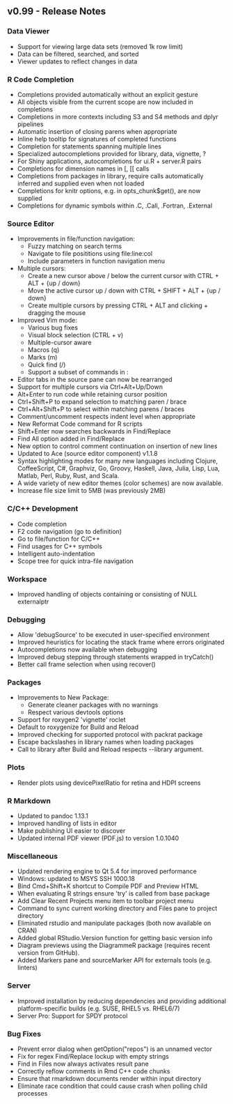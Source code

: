 
## v0.99 - Release Notes

### Data Viewer

- Support for viewing large data sets (removed 1k row limit)
- Data can be filtered, searched, and sorted
- Viewer updates to reflect changes in data

### R Code Completion

 - Completions provided automatically without an explicit gesture
 - All objects visible from the current scope are now included in completions
 - Completions in more contexts including S3 and S4 methods and dplyr pipelines
 - Automatic insertion of closing parens when appropriate
 - Inline help tooltip for signatures of completed functions
 - Completion for statements spanning multiple lines
 - Specialized autocompletions provided for library, data, vignette, ?
 - For Shiny applications, autocompletions for ui.R + server.R pairs
 - Completions for dimension names in [, [[ calls
 - Completions from packages in library, require calls automatically
   inferred and supplied even when not loaded
 - Completions for knitr options, e.g. in opts_chunk$get(), are now supplied
 - Completions for dynamic symbols within .C, .Call, .Fortran, .External

### Source Editor

* Improvements in file/function navigation:
    - Fuzzy matching on search terms
    - Navigate to file posititions using file:line:col
    - Include parameters in function navigation menu
* Multiple cursors:
   - Create a new cursor above / below the current cursor with CTRL + ALT + {up / down}
   - Move the active cursor up / down with CTRL + SHIFT + ALT + {up / down}
   - Create multiple cursors by pressing CTRL + ALT and clicking + dragging the mouse
* Improved Vim mode:
    - Various bug fixes
    - Visual block selection (CTRL + v)
    - Multiple-cursor aware
    - Macros (q)
    - Marks (m)
    - Quick find (/)
    - Support a subset of commands in :
* Editor tabs in the source pane can now be rearranged
* Support for multiple cursors via Ctrl+Alt+Up/Down
* Alt+Enter to run code while retaining cursor position
* Ctrl+Shift+P to expand selection to matching paren / brace
* Ctrl+Alt+Shift+P to select within matching parens / braces
* Comment/uncomment respects indent level when appropriate
* New Reformat Code command for R scripts
* Shift+Enter now searches backwards in Find/Replace
* Find All option added in Find/Replace
* New option to control comment continuation on insertion of new lines
* Updated to Ace (source editor component) v1.1.8
* Syntax highlighting modes for many new languages including Clojure, CoffeeScript, C#, Graphviz, Go, Groovy, Haskell, Java, Julia, Lisp, Lua, Matlab, Perl, Ruby, Rust, and Scala.
* A wide variety of new editor themes (color schemes) are now available.
* Increase file size limit to 5MB (was previously 2MB)

### C/C++ Development
    
 - Code completion
 - F2 code navigation (go to definition)
 - Go to file/function for C/C++
 - Find usages for C++ symbols
 - Intelligent auto-indentation
 - Scope tree for quick intra-file navigation

### Workspace

* Improved handling of objects containing or consisting of NULL externalptr

### Debugging

* Allow 'debugSource' to be executed in user-specified environment
* Improved heuristics for locating the stack frame where errors originated
* Autocompletions now available when debugging
* Improved debug stepping through statements wrapped in tryCatch()
* Better call frame selection when using recover()

### Packages

* Improvements to New Package:
    - Generate cleaner packages with no warnings
    - Respect various devtools options
* Support for roxygen2 'vignette' roclet
* Default to roxygenize for Build and Reload
* Improved checking for supported protocol with packrat package
* Escape backslashes in library names when loading packages
* Call to library after Build and Reload respects --library argument.

### Plots

* Render plots using devicePixelRatio for retina and HDPI screens

### R Markdown

* Updated to pandoc 1.13.1
* Improved handling of lists in editor
* Make publishing UI easier to discover
* Updated internal PDF viewer (PDF.js) to version 1.0.1040 

### Miscellaneous

* Updated rendering engine to Qt 5.4 for improved performance
* Windows: updated to MSYS SSH 1000.18
* Bind Cmd+Shift+K shortcut to Compile PDF and Preview HTML
* When evaluating R strings ensure 'try' is called from base package
* Add Clear Recent Projects menu item to toolbar project menu
* Command to sync current working directory and Files pane to project directory
* Eliminated rstudio and manipulate packages (both now available on CRAN)
* Added global RStudio.Version function for getting basic version info
* Diagram previews using the DiagrammeR package (requires recent version from GitHub).
* Added Markers pane and sourceMarker API for externals tools (e.g. linters)

### Server

* Improved installation by reducing dependencies and providing additional platform-specific builds (e.g. SUSE, RHEL5 vs. RHEL6/7)
* Server Pro: Support for SPDY protocol

### Bug Fixes

* Prevent error dialog when getOption("repos") is an unnamed vector
* Fix for regex Find/Replace lockup with empty strings 
* Find in Files now always activates result pane
* Correctly reflow comments in Rmd C++ code chunks
* Ensure that rmarkdown documents render within input directory
* Eliminate race condition that could cause crash when polling child processes


